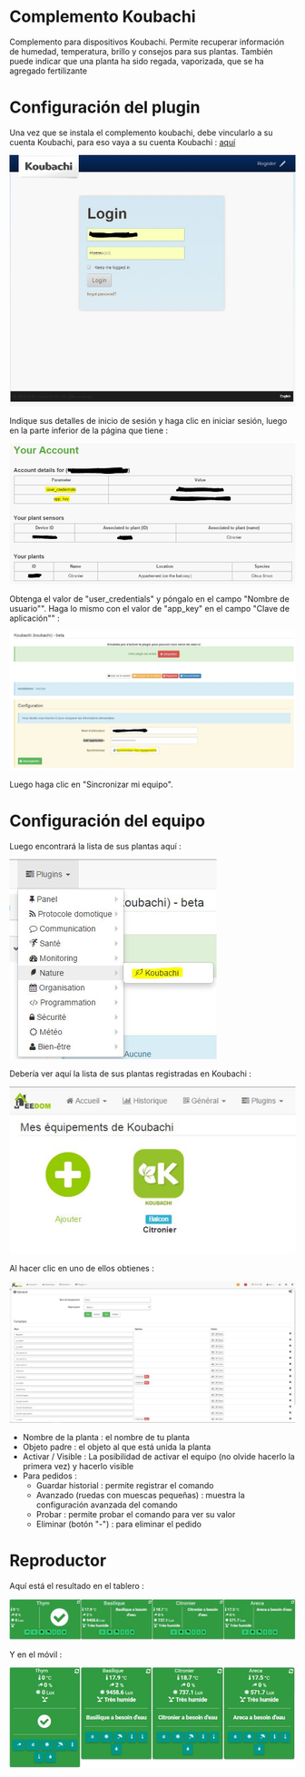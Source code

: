 # Complemento Koubachi

Complemento para dispositivos Koubachi. Permite recuperar información de humedad, temperatura, brillo y consejos para sus plantas. También puede indicar que una planta ha sido regada, vaporizada, que se ha agregado fertilizante

# Configuración del plugin 

Una vez que se instala el complemento koubachi, debe vincularlo a su cuenta Koubachi, para eso vaya a su cuenta Koubachi : [aquí](https://labs.koubachi.com/login?locale=en)

![koubachi 2](./images/koubachi-2.JPG)

Indique sus detalles de inicio de sesión y haga clic en iniciar sesión, luego en la parte inferior de la página que tiene :

![koubachi 3](./images/koubachi-3.JPG)

Obtenga el valor de "user\_credentials" y póngalo en el campo "Nombre de usuario"". Haga lo mismo con el valor de "app\_key" en el campo "Clave de aplicación"" :

![koubachi 4](./images/koubachi-4.JPG)

Luego haga clic en "Sincronizar mi equipo".

# Configuración del equipo 

Luego encontrará la lista de sus plantas aquí :

![koubachi 1](./images/koubachi-1.JPG)

Debería ver aquí la lista de sus plantas registradas en Koubachi :

![koubachi 5](./images/koubachi-5.JPG)

Al hacer clic en uno de ellos obtienes :

![koubachi 6](./images/koubachi-6.JPG)

-   Nombre de la planta : el nombre de tu planta
-   Objeto padre : el objeto al que está unida la planta
-   Activar / Visible : La posibilidad de activar el equipo (no olvide hacerlo la primera vez) y hacerlo visible
-   Para pedidos :
    -   Guardar historial : permite registrar el comando
    -   Avanzado (ruedas con muescas pequeñas) : muestra la configuración avanzada del comando
    -   Probar : permite probar el comando para ver su valor
    -   Eliminar (botón "-") : para eliminar el pedido

# Reproductor 

Aquí está el resultado en el tablero :

![koubachi 7](./images/koubachi-7.JPG)

Y en el móvil :

![koubachi 8](./images/koubachi-8.JPG)
